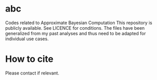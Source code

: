 # abc
Codes related to Approximate Bayesian Computation
This repository is publicly available. See LICENCE for conditions.
The files have been generalized from my past analyses and thus need to be adapted for individual use cases.

# How to cite
Please contact if relevant.
